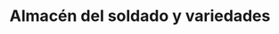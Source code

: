 ---
title: "Almacén del soldado y variedades"
url: /loja/almacen-del-soldado-y-variedades/
shop: ropa
---